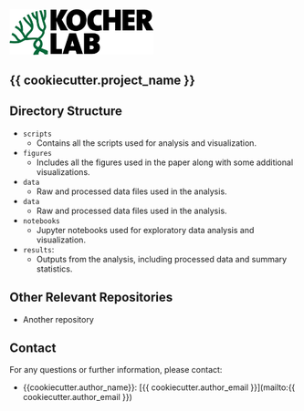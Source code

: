 <img src="static/kocher_lab_logo.png" alt="{{ cookiecutter.project_name }} logo" width="50%">

## {{ cookiecutter.project_name }}

## Directory Structure

* `scripts`
  * Contains all the scripts used for analysis and visualization.
* `figures`
  * Includes all the figures used in the paper along with some additional visualizations.
* `data`
  * Raw and processed data files used in the analysis.
* `data`
  * Raw and processed data files used in the analysis.
* `notebooks`
    * Jupyter notebooks used for exploratory data analysis and visualization.
* `results`:
  * Outputs from the analysis, including processed data and summary statistics.

## Other Relevant Repositories

* Another repository

## Contact

For any questions or further information, please contact:

  * {{cookiecutter.author_name}}: [{{ cookiecutter.author_email }}](mailto:{{ cookiecutter.author_email }})
